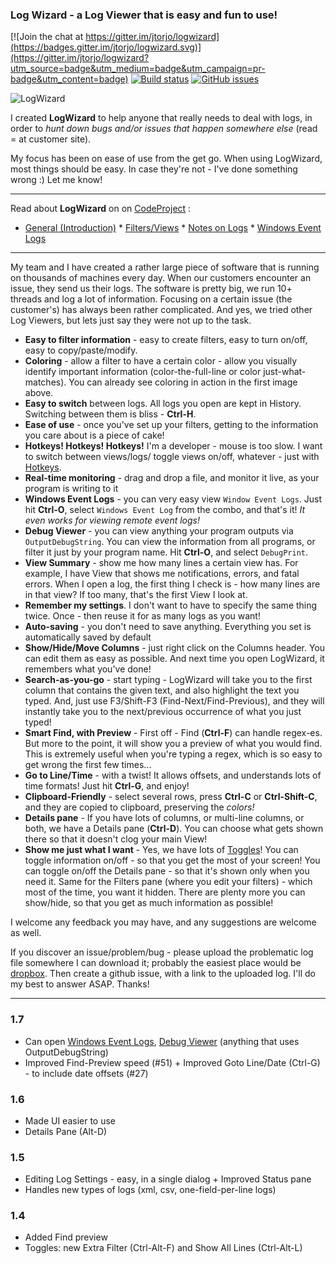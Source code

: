 ﻿### Log Wizard - a Log Viewer that is easy and fun to use!

[![Join the chat at https://gitter.im/jtorjo/logwizard](https://badges.gitter.im/jtorjo/logwizard.svg)](https://gitter.im/jtorjo/logwizard?utm_source=badge&utm_medium=badge&utm_campaign=pr-badge&utm_content=badge) [![Build status](https://ci.appveyor.com/api/projects/status/566ksg8oh95bj0o0?svg=true)](https://ci.appveyor.com/project/jtorjo/logwizard) [![GitHub issues](https://img.shields.io/github/issues/jtorjo/logwizard.svg)](https://github.com/jtorjo/logwizard/issues)

![LogWizard](https://github.com/jtorjo/logwizard/blob/master/src/images/lw_demo.gif)

I created **LogWizard** to help anyone that really needs to deal with logs, in order to _hunt down bugs and/or issues that happen somewhere else_ (read = at customer site).

My focus has been on ease of use from the get go. When using LogWizard, most things should be easy. In case they're not - I've done something wrong :) Let me know!

***

Read about **LogWizard** on on <a href="http://www.codeproject.com" target="_blank">CodeProject</a> : 
* <a href="http://www.codeproject.com/Articles/1023815/LogWizard-a-Log-Viewer-that-is-easy-and-fun-to-use" target="_blank">General (Introduction)</a>  *  <a href="http://www.codeproject.com/Articles/1045528/LogWizard-Filter-your-Logs-Inside-out" target="_blank">Filters/Views</a>   *  <a href="http://www.codeproject.com/Articles/1039389/LogWizard-Talk-About-your-Logs" target="_blank">Notes on Logs</a> *  <a href="http://www.codeproject.com/Articles/1073292/Log-Wizard-Viewing-Windows-Event-Logs-Can-Be-Fun" target="_blank">Windows Event Logs</a>

***

My team and I have created a rather large piece of software that is running on thousands of machines every day. When our customers encounter an issue, they send us their logs. The software is pretty big, we run 10+ threads and log a lot of information. Focusing on a certain issue (the customer's) has always been rather complicated. And yes, we tried other Log Viewers, but lets just say they were not up to the task.

- **Easy to filter information** - easy to create filters, easy to turn on/off, easy to copy/paste/modify.
- **Coloring** - allow a filter to have a certain color - allow you visually identify important information (color-the-full-line or color just-what-matches). You can already see coloring in action in the first image above.
- **Easy to switch** between logs. All logs you open are kept in History. Switching between them is bliss - **Ctrl-H**.
- **Ease of use** - once you've set up your filters, getting to the information you care about is a piece of cake!
- **Hotkeys! Hotkeys! Hotkeys!** I'm a developer - mouse is too slow. I want to switch between views/logs/ toggle views on/off, whatever - just with [Hotkeys](Hotkeys).
- **Real-time monitoring** - drag and drop a file, and monitor it live, as your program is writing to it
- **Windows Event Logs** - you can very easy view `Window Event Logs`. Just hit **Ctrl-O**, select `Windows Event Log` from the combo, and that's it! _It even works for viewing remote event logs!_
- **Debug Viewer** - you can view anything your program outputs via `OutputDebugString`. You can view the information from all programs, or filter it just by your program name. Hit **Ctrl-O**, and select `DebugPrint`.
- **View Summary** - show me how many lines a certain view has. For example, I have View that shows me notifications, errors, and fatal errors. When I open a log, the first thing I check is - how many lines are in that view? If too many, that's the first View I look at.
- **Remember my settings**. I don't want to have to specify the same thing twice. Once - then reuse it for as many logs as you want!
- **Auto-saving** - you don't need to save anything. Everything you set is automatically saved by default
- **Show/Hide/Move Columns** - just right click on the Columns header. You can edit them as easy as possible. And next time you open LogWizard, it remembers what you've done!
- **Search-as-you-go** - start typing - LogWizard will take you to the first column that contains the given text, and also highlight the text you typed. And, just use F3/Shift-F3 (Find-Next/Find-Previous), and they will instantly take you to the next/previous occurrence of what you just typed!
- **Smart Find, with Preview** - First off - Find (**Ctrl-F**) can handle regex-es. But more to the point, it will show you a preview of what you would find. This is extremely useful when you're typing a regex, which is so easy to get wrong the first few times...
- **Go to Line/Time** - with a twist! It allows offsets, and understands lots of time formats! Just hit **Ctrl-G**, and enjoy!
- **Clipboard-Friendly** - select several rows, press **Ctrl-C** or **Ctrl-Shift-C**, and they are copied to clipboard, preserving the _colors!_
- **Details pane** - If you have lots of columns, or multi-line columns, or both, we have a Details pane (**Ctrl-D**). You can choose what gets shown there so that it doesn't clog your main View!
- **Show me just what I want** - Yes, we have lots of [Toggles](Toggles)! You can toggle information on/off - so that you get the most of your screen! You can toggle on/off the Details pane - so that it's shown only when you need it. Same for the Filters pane (where you edit your filters) - which most of the time, you want it hidden. There are plenty more you can show/hide, so that you get as much information as possible!

I welcome any feedback you may have, and any suggestions are welcome as well. 

If you discover an issue/problem/bug - please upload the problematic log file somewhere I can download it; probably the easiest place would be [dropbox](http://www.dropbox.com). Then create a github issue, with a link to the uploaded log. I'll do my best to answer ASAP. 
Thanks!

***

### 1.7
- Can open [Windows Event Logs](http://www.codeproject.com/Articles/1073292/Log-Wizard-Viewing-Windows-Event-Logs-Can-Be-Fun), [Debug Viewer](http://www.codeproject.com/Articles/1073292/Log-Wizard-Viewing-Windows-Event-Logs-Can-Be-Fun#debug) (anything that uses OutputDebugString)
- Improved Find-Preview speed (#51) + Improved Goto Line/Date (Ctrl-G) - to include date offsets (#27)

### 1.6
- Made UI easier to use
- Details Pane (Alt-D)

### 1.5
- Editing Log Settings - easy, in a single dialog + Improved Status pane
- Handles new types of logs (xml, csv, one-field-per-line logs)

### 1.4
- Added Find preview
- Toggles: new Extra Filter (Ctrl-Alt-F) and Show All Lines (Ctrl-Alt-L)

